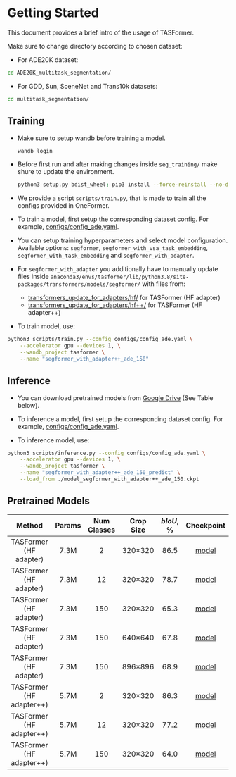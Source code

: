 # Getting Started

This document provides a brief intro of the usage of TASFormer.

Make sure to change directory according to chosen dataset:

- For ADE20K dataset:
```bash
cd ADE20K_multitask_segmentation/
```
- For GDD, Sun, SceneNet and Trans10k datasets: 
```bash
cd multitask_segmentation/
```
## Training

- Make sure to setup wandb before training a model.

  ```bash
  wandb login
  ```
- Before first run and after making changes inside `seg_training/` make shure to update the environment.

  ```bash
  python3 setup.py bdist_wheel; pip3 install --force-reinstall --no-deps dist/*.whl
  ```

- We provide a script `scripts/train.py`, that is made to train all the configs provided in OneFormer.

- To train a model, first setup the corresponding dataset config. For example, [configs/config_ade.yaml](https://github.com/subake/TASFormer/blob/main/ADE20K_multitask_segmentation/configs/config_ade.yaml).

- You can setup training hyperparameters and select model configuration. Available options: `segformer`, `segformer_with_vsa_task_embedding`, `segformer_with_task_embedding` and `segformer_with_adapter`.

- For `segformer_with_adapter` you additionally have to manually update files inside `anaconda3/envs/tasformer/lib/python3.8/site-packages/transformers/models/segformer/` with files from:
  - [transformers_update_for_adapters/hf/](https://github.com/subake/TASFormer/tree/main/transformers_update_for_adapters/hf) for TASFormer (HF adapter)
  - [transformers_update_for_adapters/hf++/](https://github.com/subake/TASFormer/tree/main/transformers_update_for_adapters/hf%2B%2B) for TASFormer (HF adapter++)

- To train model, use:

```bash
python3 scripts/train.py --config configs/config_ade.yaml \
    --accelerator gpu --devices 1, \
    --wandb_project tasformer \
    --name "segformer_with_adapter++_ade_150"
```

## Inference

- You can download pretrained models from [Google Drive]() (See Table below).

- To inference a model, first setup the corresponding dataset config. For example, [configs/config_ade.yaml](https://github.com/subake/TASFormer/blob/main/ADE20K_multitask_segmentation/configs/config_ade.yaml).

- To inference model, use:

```bash
python3 scripts/inference.py --config configs/config_ade.yaml \
    --accelerator gpu --devices 1, \
    --wandb_project tasformer \
    --name "segformer_with_adapter++_ade_150_predict" \
    --load_from ./model_segformer_with_adapter++_ade_150.ckpt 
```

## Pretrained Models 
| Method | Params | Num Classes | Crop Size | $bIoU$, % | Checkpoint |
|   :---:| :---:   |  :---: |    :---:   |    :---:   |    :---:   |
| TASFormer (HF adapter) | 7.3M | 2 | 320&times;320 | 86.5 | [model]() |
| TASFormer (HF adapter) | 7.3M | 12 | 320&times;320 | 78.7 | [model]() |
| TASFormer (HF adapter) | 7.3M | 150 | 320&times;320 | 65.3 | [model]() |
| TASFormer (HF adapter) | 7.3M |150 | 640&times;640 | 67.8 | [model]() |
| TASFormer (HF adapter) | 7.3M | 150 | 896&times;896 | 68.9 | [model]() |
| TASFormer (HF adapter++) | 5.7M | 2 | 320&times;320 | 86.3 | [model]() |
| TASFormer (HF adapter++) | 5.7M | 12 | 320&times;320 | 77.2 | [model]() |
| TASFormer (HF adapter++) | 5.7M | 150 | 320&times;320 | 64.0 | [model]() |